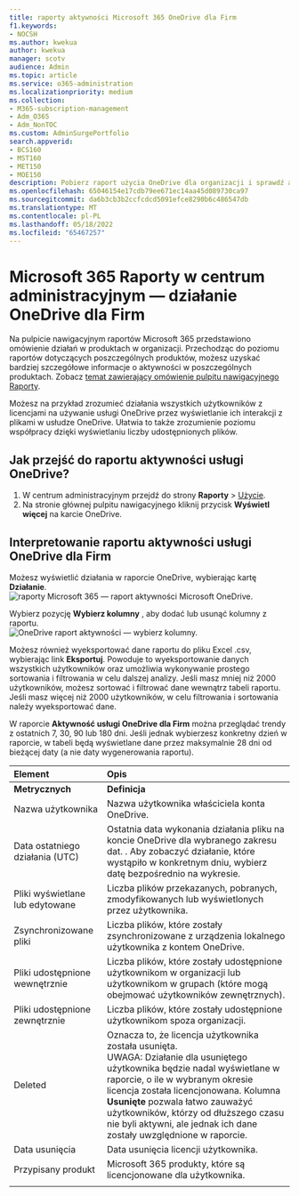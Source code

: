 ```yaml
---
title: raporty aktywności Microsoft 365 OneDrive dla Firm
f1.keywords:
- NOCSH
ms.author: kwekua
author: kwekua
manager: scotv
audience: Admin
ms.topic: article
ms.service: o365-administration
ms.localizationpriority: medium
ms.collection:
- M365-subscription-management
- Adm_O365
- Adm_NonTOC
ms.custom: AdminSurgePortfolio
search.appverid:
- BCS160
- MST160
- MET150
- MOE150
description: Pobierz raport użycia OneDrive dla organizacji i sprawdź aktywność każdego użytkownika OneDrive, liczbę udostępnionych plików i wykorzystanie magazynu.
ms.openlocfilehash: 65046154e17cdb79ee671ec14aa45d089730ca97
ms.sourcegitcommit: da6b3cb3b2ccfcdcd5091efce8290b6c486547db
ms.translationtype: MT
ms.contentlocale: pl-PL
ms.lasthandoff: 05/18/2022
ms.locfileid: "65467257"
---
```

# <a name="microsoft-365-reports-in-the-admin-center---onedrive-for-business-activity"></a>Microsoft 365 Raporty w centrum administracyjnym — działanie OneDrive dla Firm

Na pulpicie nawigacyjnym raportów Microsoft 365 przedstawiono omówienie działań w produktach w organizacji. Przechodząc do poziomu raportów dotyczących poszczególnych produktów, możesz uzyskać bardziej szczegółowe informacje o aktywności w poszczególnych produktach. Zobacz [temat zawierający omówienie pulpitu nawigacyjnego Raporty](activity-reports.md).
  
Możesz na przykład zrozumieć działania wszystkich użytkowników z licencjami na używanie usługi OneDrive przez wyświetlanie ich interakcji z plikami w usłudze OneDrive. Ułatwia to także zrozumienie poziomu współpracy dzięki wyświetlaniu liczby udostępnionych plików.

## <a name="how-do-i-get-to-the-onedrive-activity-report"></a>Jak przejść do raportu aktywności usługi OneDrive?

1. W centrum administracyjnym przejdź do strony **Raporty** \> <a href="https://go.microsoft.com/fwlink/p/?linkid=2074756" target="_blank">Użycie</a>. 
2. Na stronie głównej pulpitu nawigacyjnego kliknij przycisk **Wyświetl więcej** na karcie OneDrive.
  
## <a name="interpret-the-onedrive-for-business-activity-report"></a>Interpretowanie raportu aktywności usługi OneDrive dla Firm

Możesz wyświetlić działania w raporcie OneDrive, wybierając kartę **Działanie**.<br/>![raporty Microsoft 365 — raport aktywności Microsoft OneDrive.](../../media/c89df0b0-2611-4acf-9ef7-17cedf7977be.png)

Wybierz pozycję **Wybierz kolumny** , aby dodać lub usunąć kolumny z raportu.  <br/> ![OneDrive raport aktywności — wybierz kolumny.](../../media/252f311f-ffde-4e5a-9158-2b822bf86964.png)

Możesz również wyeksportować dane raportu do pliku Excel .csv, wybierając link **Eksportuj**. Powoduje to wyeksportowanie danych wszystkich użytkowników oraz umożliwia wykonywanie prostego sortowania i filtrowania w celu dalszej analizy. Jeśli masz mniej niż 2000 użytkowników, możesz sortować i filtrować dane wewnątrz tabeli raportu. Jeśli masz więcej niż 2000 użytkowników, w celu filtrowania i sortowania należy wyeksportować dane.

W raporcie **Aktywność usługi OneDrive dla Firm** można przeglądać trendy z ostatnich 7, 30, 90 lub 180 dni. Jeśli jednak wybierzesz konkretny dzień w raporcie, w tabeli będą wyświetlane dane przez maksymalnie 28 dni od bieżącej daty (a nie daty wygenerowania raportu).
  
|Element|Opis|
|:-----|:-----|
|**Metrycznych**|**Definicja**|
|Nazwa użytkownika  <br/> |Nazwa użytkownika właściciela konta OneDrive.  <br/> |
|Data ostatniego działania (UTC)  <br/> |Ostatnia data wykonania działania pliku na koncie OneDrive dla wybranego zakresu dat. . Aby zobaczyć działanie, które wystąpiło w konkretnym dniu, wybierz datę bezpośrednio na wykresie.  <br/> |
|Pliki wyświetlane lub edytowane  <br/> |Liczba plików przekazanych, pobranych, zmodyfikowanych lub wyświetlonych przez użytkownika.   <br/> |
|Zsynchronizowane pliki  <br/> |Liczba plików, które zostały zsynchronizowane z urządzenia lokalnego użytkownika z kontem OneDrive. <br/> |
|Pliki udostępnione wewnętrznie  <br/> | Liczba plików, które zostały udostępnione użytkownikom w organizacji lub użytkownikom w grupach (które mogą obejmować użytkowników zewnętrznych).  <br/> |
|Pliki udostępnione zewnętrznie  <br/> |Liczba plików, które zostały udostępnione użytkownikom spoza organizacji. <br/>|
|Deleted  <br/> | Oznacza to, że licencja użytkownika została usunięta.  <br/> UWAGA: Działanie dla usuniętego użytkownika będzie nadal wyświetlane w raporcie, o ile w wybranym okresie licencja została licencjonowana. Kolumna **Usunięte** pozwala łatwo zauważyć użytkowników, którzy od dłuższego czasu nie byli aktywni, ale jednak ich dane zostały uwzględnione w raporcie.  <br/> |
|Data usunięcia  <br/> |Data usunięcia licencji użytkownika. <br/>|
|Przypisany produkt  <br/> |Microsoft 365 produkty, które są licencjonowane dla użytkownika.|
|||